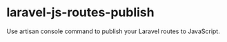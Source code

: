 # laravel-js-routes-publish
Use artisan console command to publish your Laravel routes to JavaScript.
